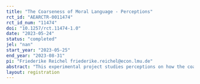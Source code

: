 ```yaml
---
title: "The Coarseness of Moral Language - Perceptions"
rct_id: "AEARCTR-0011474"
rct_id_num: "11474"
doi: "10.1257/rct.11474-1.0"
date: "2023-05-24"
status: "completed"
jel: "nan"
start_year: "2023-05-25"
end_year: "2023-08-31"
pi: "Friederike Reichel friederike.reichel@econ.lmu.de"
abstract: "This experimental project studies perceptions on how the coarseness of moral categories affects moral behavior. Perceptions will be compared with actual data from a previous experiment (pre-registered as The Coarseness of Moral Language). The focus will be on the accuracy of people’s perceptions and the amount of information lost due to potential misperceptions."
layout: registration
---
```


